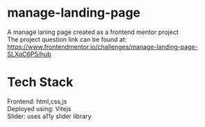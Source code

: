 # manage-landing-page
A manage laning page created as a frontend mentor project  
The project question link can be found at: https://www.frontendmentor.io/challenges/manage-landing-page-SLXqC6P5/hub


# Tech Stack
Frontend: html,css,js  
Deployed using: Vitejs  
Slider: uses a11y slider library  
